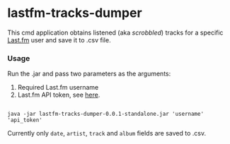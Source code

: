 # lastfm-tracks-dumper

This cmd application obtains listened (aka *scrobbled*) tracks for a specific [Last.fm](https://www.last.fm/home) user 
and save it to .csv file.

### Usage 

Run the .jar and pass two parameters as the arguments:

1. Required Last.fm username
2. Last.fm API token, see [here](https://www.last.fm/api#getting-started).

```shell

java -jar lastfm-tracks-dumper-0.0.1-standalone.jar 'username' 'api_token'
```

Currently only `date`, `artist`, `track` and `album` fields are saved to .csv.
